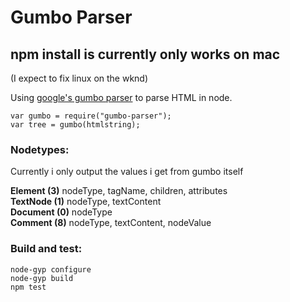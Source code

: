 # Gumbo Parser

## npm install is currently only works on mac
(I expect to fix linux on the wknd)

Using [google's gumbo parser](https://github.com/google/gumbo-parser) to parse HTML in node.

```
var gumbo = require("gumbo-parser");
var tree = gumbo(htmlstring);
```

### Nodetypes:
Currently i only output the values i get from gumbo itself

**Element (3)** nodeType, tagName, children, attributes  
**TextNode (1)** nodeType, textContent  
**Document (0)** nodeType  
**Comment (8)** nodeType, textContent, nodeValue  

### Build and test:
```
node-gyp configure
node-gyp build
npm test
```
